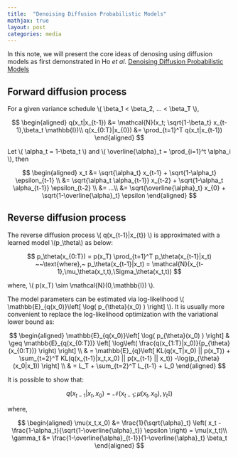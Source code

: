```yaml
---
title:  "Denoising Diffusion Probabilistic Models"
mathjax: true
layout: post
categories: media
---
```


In this note, we will present the core ideas of denosing using diffusion models as first demonstrated in Ho *et al*. [Denoising Diffusion Probabilistic Models](https://arxiv.org/pdf/2006.11239.pdf/)

## Forward diffusion process

For a given variance schedule \\( \beta_1 < \beta_2, ... < \beta_T \\),

$$
\begin{aligned}
q(x_t|x_{t-1}) &= \mathcal{N}(x_t; \sqrt{1-\beta_t} x_{t-1},\beta_t \mathbb{I})\\
q(x_{0:T}|x_{0}) &= \prod_{t=1}^T q(x_t|x_{t-1})
\end{aligned}
$$

Let \\( \alpha_t = 1-\beta_t \\) and \\( \overline{\alpha}\_t = \prod_{i=1}^t \alpha_i \\), then

$$
\begin{aligned}
x_t &= \sqrt{\alpha_t} x_{t-1} + \sqrt{1-\alpha_t} \epsilon_{t-1} \\
    &= \sqrt{\alpha_t \alpha_{t-1}} x_{t-2} + \sqrt{1-\alpha_t \alpha_{t-1}} \epsilon_{t-2} \\
    &= ...\\
    &= \sqrt{\overline{\alpha}_t} x_{0} + \sqrt{1-\overline{\alpha}_t} \epsilon
\end{aligned}
$$

## Reverse diffusion process

The reverse diffusion process \\( q(x_{t-1}\|x_{t}) \\) is approximated with a learned model \\(p_\theta\\) as below:

$$
p_\theta(x_{0:T}) = p(x_T) \prod_{t=1}^T p_\theta(x_{t-1}|x_t) ~~\text{where},~ p_\theta(x_{t-1}|x_t) = \mathcal{N}(x_{t-1},\mu_\theta(x_t,t),\Sigma_\theta(x_t,t))
$$

where, \\( p(x_T) \sim \mathcal{N}(0,\mathbb{I}) \\).

The model parameters can be estimated via log-likelihood \\( \mathbb{E}_{q(x_0)}\left[ \log( p\_{\theta}(x_0) ) \right] \\). It is usually more convenient to replace the log-likelihood optimization with the variational lower bound as:

$$
\begin{aligned}
\mathbb{E}_{q(x_0)}\left[ \log( p_{\theta}(x_0) ) \right] & \geq \mathbb{E}_{q(x_{0:T})} \left[ \log\left( \frac{q(x_{1:T}|x_0)}{p_{\theta}(x_{0:T})} \right) \right] \\
& = \mathbb{E}_{q}\left[ KL(q(x_T|x_0) || p(x_T)) + \sum_{t=2}^T KL(q(x_{t-1}|x_t,x_0) || p(x_{t-1} || x_t)) -\log(p_{\theta}(x_0|x_1)) \right] \\
& = L_T + \sum_{t=2}^T L_{t-1} + L_0
\end{aligned}
$$

It is possible to show that: 

$$
q(x_{t-1}|x_t,x_0) = \mathcal{N}\left( x_{t-1}; \mu(x_t,x_0), \gamma_t \mathbb{I} \right)
$$

where,

$$
\begin{aligned}
\mu(x_t,x_0) &= \frac{1}{\sqrt{\alpha}_t} \left( x_t - \frac{1-\alpha_t}{\sqrt{1-\overline{\alpha}_t}} \epsilon \right) = \mu(x_t,t)\\
\gamma_t &= \frac{1-\overline{\alpha}_{t-1}}{1-\overline{\alpha}_t} \beta_t
\end{aligned}
$$
